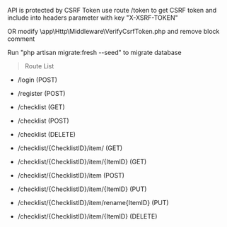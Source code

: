 API is protected by CSRF Token
use route /token to get CSRF token and include into headers parameter with key "X-XSRF-TOKEN"

OR modify \app\Http\Middleware\VerifyCsrfToken.php and remove block comment

Run "php artisan migrate:fresh --seed" to migrate database

> Route List

-   /login (POST)
-   /register (POST)

-   /checklist (GET)
-   /checklist (POST)
-   /checklist (DELETE)

-   /checklist/{ChecklistID}/item/ (GET)
-   /checklist/{ChecklistID}/item/{ItemID} (GET)
-   /checklist/{ChecklistID}/item (POST)
-   /checklist/{ChecklistID}/item/{ItemID} (PUT)
-   /checklist/{ChecklistID}/item/rename{ItemID} (PUT)
-   /checklist/{ChecklistID}/item/{ItemID} (DELETE)
